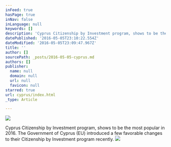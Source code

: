 ```yaml
---
inFeed: true
hasPage: true
inNav: false
inLanguage: null
keywords: []
description: 'Cyprus Citizenship by Investment program, shows to be the most popular in 2016. The Government of Cyprus (EU) introduced a few favorable changes to their Citizenship by Investment program recently.'
datePublished: '2016-05-05T23:10:22.554Z'
dateModified: '2016-05-05T23:09:47.967Z'
title: ''
author: []
sourcePath: _posts/2016-05-05-cyprus.md
authors: []
publisher:
  name: null
  domain: null
  url: null
  favicon: null
starred: true
url: cyprus/index.html
_type: Article

---
```

![](https://the-grid-user-content.s3-us-west-2.amazonaws.com/225c87c4-a243-4265-aac9-3f1b94e41994.jpg)

Cyprus Citizenship by Investment program, shows to be the most popular in 2016\. The Government of Cyprus (EU) introduced a few favorable changes to their Citizenship by Investment program recently.
![](https://the-grid-user-content.s3-us-west-2.amazonaws.com/7e1b9c0a-b665-45d5-8b72-19b9011ce4a6.jpg)